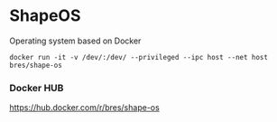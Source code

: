 # ShapeOS
Operating system based on Docker
```
docker run -it -v /dev/:/dev/ --privileged --ipc host --net host bres/shape-os
```
### Docker HUB
https://hub.docker.com/r/bres/shape-os
